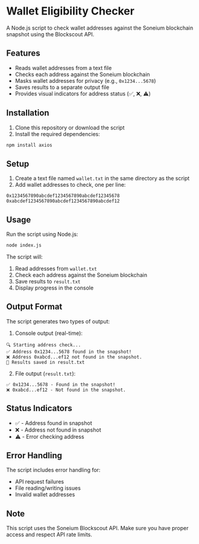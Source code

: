 # Wallet Eligibility Checker

A Node.js script to check wallet addresses against the Soneium blockchain snapshot using the Blockscout API.

## Features

- Reads wallet addresses from a text file
- Checks each address against the Soneium blockchain
- Masks wallet addresses for privacy (e.g., `0x1234...5678`)
- Saves results to a separate output file
- Provides visual indicators for address status (✅, ❌, ⚠️)

## Installation

1. Clone this repository or download the script
2. Install the required dependencies:

```bash
npm install axios
```

## Setup

1. Create a text file named `wallet.txt` in the same directory as the script
2. Add wallet addresses to check, one per line:

```text example
0x1234567890abcdef1234567890abcdef12345678
0xabcdef1234567890abcdef1234567890abcdef12
```

## Usage

Run the script using Node.js:

```bash
node index.js
```

The script will:
1. Read addresses from `wallet.txt`
2. Check each address against the Soneium blockchain
3. Save results to `result.txt`
4. Display progress in the console

## Output Format

The script generates two types of output:

1. Console output (real-time):
```
🔍 Starting address check...
✅ Address 0x1234...5678 found in the snapshot!
❌ Address 0xabcd...ef12 not found in the snapshot.
📁 Results saved in result.txt
```

2. File output (`result.txt`):
```
✅ 0x1234...5678 - Found in the snapshot!
❌ 0xabcd...ef12 - Not found in the snapshot.
```

## Status Indicators

- ✅ - Address found in snapshot
- ❌ - Address not found in snapshot
- ⚠️ - Error checking address

## Error Handling

The script includes error handling for:
- API request failures
- File reading/writing issues
- Invalid wallet addresses

## Note

This script uses the Soneium Blockscout API. Make sure you have proper access and respect API rate limits.